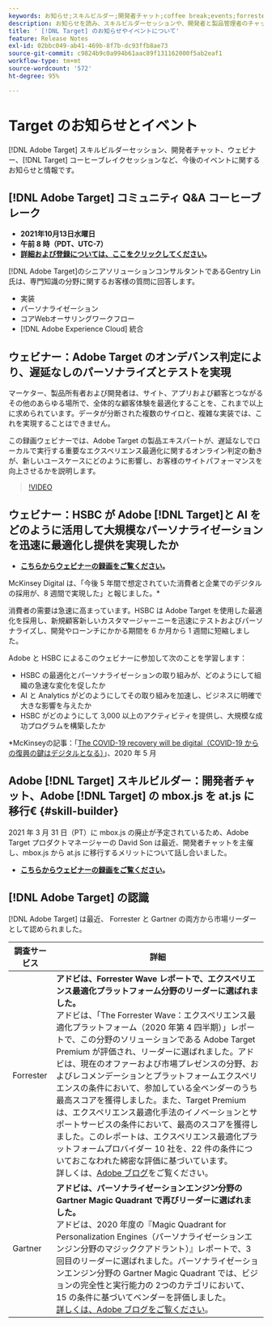 ```yaml
---
keywords: お知らせ;スキルビルダー;開発者チャット;coffee break;events;forrester;gartner;ウェビナー
description: お知らせを読み、スキルビルダーセッションや、開発者と製品管理者のチャット、ウェビナーなどの Adobe [!DNL Target] イベントに登録してください。
title: ' [!DNL Target] のお知らせやイベントについて'
feature: Release Notes
exl-id: 02bbc049-ab41-469b-8f7b-dc93ffb8ae73
source-git-commit: c9824b9c0a994b61aac89f131162000f5ab2eaf1
workflow-type: tm+mt
source-wordcount: '572'
ht-degree: 95%

---
```


# Target のお知らせとイベント

[!DNL Adobe Target] スキルビルダーセッション、開発者チャット、ウェビナー、[!DNL Target] コーヒーブレイクセッションなど、今後のイベントに関するお知らせと情報です。

## [!DNL Adobe Target] コミュニティ Q&amp;A コーヒーブレーク

* **2021年10月13日水曜日**
* **午前 8 時（PDT、UTC-7）**
* **[詳細および登録については、ここをクリックしてください](https://adobe.ly/3CoUIVz)。**

[!DNL Adobe Target]のシニアソリューションコンサルタントであるGentry Lin氏は、専門知識の分野に関するお客様の質問に回答します。

* 実装
* パーソナライゼーション
* コアWebオーサリングワークフロー
* [!DNL Adobe Experience Cloud] 統合

## ウェビナー：Adobe Target のオンデバンス判定により、遅延なしのパーソナライズとテストを実現

マーケター、製品所有者および開発者は、サイト、アプリおよび顧客とつながるその他のあらゆる場所で、全体的な顧客体験を最適化することを、これまで以上に求められています。データが分断された複数のサイロと、複雑な実装では、これを実現することはできません。

この録画ウェビナーでは、Adobe Target の製品エキスパートが、遅延なしでローカルで実行する重要なエクスペリエンス最適化に関するオンライン判定の動きが、新しいユースケースにどのように影響し、お客様のサイトパフォーマンスを向上させるかを説明します。

>[!VIDEO](https://video.tv.adobe.com/v/328148)

## ウェビナー：HSBC が Adobe [!DNL Target]と AI をどのように活用して大規模なパーソナライゼーションを迅速に最適化し提供を実現したか

* **[こちらからウェビナーの録画をご覧ください](https://seminars.adobeconnect.com/ps4ozlg7qfdy/?proto=true)。**

McKinsey Digital は、「今後 5 年間で想定されていた消費者と企業でのデジタルの採用が、8 週間で実現した」と報じました。*

消費者の需要は急速に高まっています。HSBC は Adobe Target を使用した最適化を採用し、新規顧客新しいカスタマージャーニーを迅速にテストおよびパーソナライズし、開発やローンチにかかる期間を 6 か月から 1 週間に短縮しました。

Adobe と HSBC によるこのウェビナーに参加して次のことを学習します：

* HSBC の最適化とパーソナライゼーションの取り組みが、どのようにして組織の急速な変化を促したか
* AI と Analytics がどのようにしてその取り組みを加速し、ビジネスに明確で大きな影響を与えたか
* HSBC がどのようにして 3,000 以上のアクティビティを提供し、大規模な成功プログラムを構築したか

*McKinseyの記事：「[The COVID-19 recovery will be digital（COVID-19 からの復興の鍵はデジタルとなる）](https://www.mckinsey.com/business-functions/mckinsey-digital/our-insights/the-covid-19-recovery-will-be-digital-a-plan-for-the-first-90-days#)」、2020 年 5 月

## Adobe [!DNL Target] スキルビルダー：開発者チャット、Adobe [!DNL Target] の mbox.js を at.js に移行€  {#skill-builder}

2021 年 3 月 31 日（PT）に mbox.js の廃止が予定されているため、Adobe Target プロダクトマネージャーの David Son は最近、開発者チャットを主催し、mbox.js から at.js に移行するメリットについて話し合いました。

* **[こちらからウェビナーの録画をご覧ください](https://seminars.adobeconnect.com/ptdo6mfo6qn6/?proto=true)。**

## [!DNL Adobe Target] の認識

[!DNL Adobe Target] は最近、 Forrester と Gartner の両方から市場リーダーとして認められました。

| 調査サービス | 詳細 |
| --- | --- |
| Forrester | **アドビは、Forrester Wave レポートで、エクスペリエンス最適化プラットフォーム分野のリーダーに選ばれました。**<br>&#x200B;アドビは、「The Forrester Wave：エクスペリエンス最適化プラットフォーム（2020 年第 4 四半期）」レポートで、この分野のソリューションである Adobe Target Premium が評価され、リーダーに選ばれました。アドビは、現在のオファーおよび市場プレゼンスの分野、およびレコメンデーションとプラットフォームエクスペリエンスの条件において、参加している全ベンダーのうち最高スコアを獲得しました。また、Target Premium は、エクスペリエンス最適化手法のイノベーションとサポートサービスの条件において、最高のスコアを獲得しました。このレポートは、エクスペリエンス最適化プラットフォームプロバイダー 10 社を、22 件の条件についておこなわれた綿密な評価に基づいています。<br>詳しくは、[Adobe ブログ](https://blog.adobe.com/en/2020/11/24/adobe-named-leader-in-forrester-wave-report-experience-optimization-platforms.html)をご覧ください。 |
| Gartner | **アドビは、パーソナライゼーションエンジン分野の Gartner Magic Quadrant で再びリーダーに選ばれました。**<br>&#x200B;アドビは、2020 年度の『Magic Quadrant for Personalization Engines（パーソナライゼーションエンジン分野のマジッククアドラント）』レポートで、3 回目のリーダーに選ばれました。パーソナライゼーションエンジン分野の Gartner Magic Quadrant では、ビジョンの完全性と実行能力の 2つのカテゴリにおいて、15 の条件に基づいてベンダーを評価しました。<br>[詳しくは、Adobe ブログをご覧ください](https://theblog.adobe.com/adobe-again-named-leader-in-gartner-magic-quadrant-for-personalization-engines/)。 |

